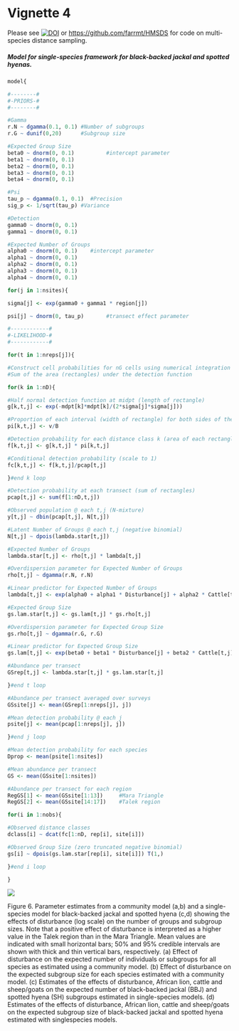 Vignette 4
================

Please see [![DOI](https://zenodo.org/badge/DOI/10.5281/zenodo.1413563.svg)](https://doi.org/10.5281/zenodo.1413563) or <https://github.com/farrmt/HMSDS> for code on multi-species distance sampling.

##### Model for single-species framework for black-backed jackal and spotted hyenas.

``` r
model{

#--------#
#-PRIORS-#
#--------#

#Gamma
r.N ~ dgamma(0.1, 0.1) #Number of subgroups
r.G ~ dunif(0,20)      #Subgroup size

#Expected Group Size
beta0 ~ dnorm(0, 0.1)          #intercept parameter
beta1 ~ dnorm(0, 0.1)
beta2 ~ dnorm(0, 0.1)
beta3 ~ dnorm(0, 0.1)
beta4 ~ dnorm(0, 0.1)

#Psi
tau_p ~ dgamma(0.1, 0.1)  #Precision
sig_p <- 1/sqrt(tau_p) #Variance

#Detection
gamma0 ~ dnorm(0, 0.1)
gamma1 ~ dnorm(0, 0.1)

#Expected Number of Groups
alpha0 ~ dnorm(0, 0.1)    #intercept parameter
alpha1 ~ dnorm(0, 0.1)
alpha2 ~ dnorm(0, 0.1)
alpha3 ~ dnorm(0, 0.1)
alpha4 ~ dnorm(0, 0.1)

for(j in 1:nsites){

sigma[j] <- exp(gamma0 + gamma1 * region[j])

psi[j] ~ dnorm(0, tau_p)       #transect effect parameter

#------------#
#-LIKELIHOOD-#
#------------#

for(t in 1:nreps[j]){

#Construct cell probabilities for nG cells using numerical integration
#Sum of the area (rectangles) under the detection function

for(k in 1:nD){

#Half normal detection function at midpt (length of rectangle)
g[k,t,j] <- exp(-mdpt[k]*mdpt[k]/(2*sigma[j]*sigma[j]))

#Proportion of each interval (width of rectangle) for both sides of the transect
pi[k,t,j] <- v/B

#Detection probability for each distance class k (area of each rectangle)
f[k,t,j] <- g[k,t,j] * pi[k,t,j]

#Conditional detection probability (scale to 1)
fc[k,t,j] <- f[k,t,j]/pcap[t,j]

}#end k loop

#Detection probability at each transect (sum of rectangles)
pcap[t,j] <- sum(f[1:nD,t,j])

#Observed population @ each t,j (N-mixture)
y[t,j] ~ dbin(pcap[t,j], N[t,j])

#Latent Number of Groups @ each t,j (negative binomial)
N[t,j] ~ dpois(lambda.star[t,j])

#Expected Number of Groups
lambda.star[t,j] <- rho[t,j] * lambda[t,j]

#Overdispersion parameter for Expected Number of Groups
rho[t,j] ~ dgamma(r.N, r.N)

#Linear predictor for Expected Number of Groups
lambda[t,j] <- exp(alpha0 + alpha1 * Disturbance[j] + alpha2 * Cattle[t,j] + alpha3 * Shoat[t,j] + alpha4 * Lions[t,j] + psi[j] + log(offset[j]))

#Expected Group Size
gs.lam.star[t,j] <- gs.lam[t,j] * gs.rho[t,j]

#Overdispersion parameter for Expected Group Size
gs.rho[t,j] ~ dgamma(r.G, r.G)

#Linear predictor for Expected Group Size
gs.lam[t,j] <- exp(beta0 + beta1 * Disturbance[j] + beta2 * Cattle[t,j] + beta3 * Shoat[t,j] + beta4 * Lions[t,j] + log(offset[j])) 

#Abundance per transect
GSrep[t,j] <- lambda.star[t,j] * gs.lam.star[t,j]

}#end t loop

#Abundance per transect averaged over surveys
GSsite[j] <- mean(GSrep[1:nreps[j], j])

#Mean detection probability @ each j
psite[j] <- mean(pcap[1:nreps[j], j])

}#end j loop

#Mean detection probability for each species
Dprop <- mean(psite[1:nsites])

#Mean abundance per transect
GS <- mean(GSsite[1:nsites])   

#Abundance per transect for each region
RegGS[1] <- mean(GSsite[1:13])     #Mara Triangle
RegGS[2] <- mean(GSsite[14:17])    #Talek region

for(i in 1:nobs){

#Observed distance classes
dclass[i] ~ dcat(fc[1:nD, rep[i], site[i]])

#Observed Group Size (zero truncated negative binomial)
gs[i] ~ dpois(gs.lam.star[rep[i], site[i]]) T(1,)

}#end i loop

}
```

![](../Figures/Figure6.tiff)

Figure 6. Parameter estimates from a community model (a,b) and a single-species model for black-backed jackal and spotted hyena (c,d) showing the effects of disturbance (log scale) on the number of groups and subgroup sizes. Note that a positive effect of disturbance is interpreted as a higher value in the Talek region than in the Mara Triangle. Mean values are indicated with small horizontal bars; 50% and 95% credible intervals are shown with thick and thin vertical bars, respectively. (a) Effect of disturbance on the expected number of individuals or subgroups for all species as estimated using a community model. (b) Effect of disturbance on the expected subgroup size for each species estimated with a community model. (c) Estimates of the effects of disturbance, African lion, cattle and sheep/goats on the expected number of black-backed jackal (BBJ) and spotted hyena (SH) subgroups estimated in single-species models. (d) Estimates of the effects of disturbance, African lion, cattle and sheep/goats on the expected subgroup size of black-backed jackal and spotted hyena estimated with singlespecies models.
